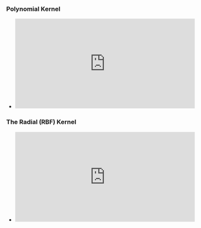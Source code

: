 ### Polynomial Kernel 
-  <iframe width="480" height="240" src="https://www.youtube.com/embed/Toet3EiSFcM" title="YouTube video player" frameborder="0" allow="accelerometer; autoplay; clipboard-write; encrypted-media; gyroscope; picture-in-picture" allowfullscreen></iframe>

### The Radial (RBF) Kernel
- <iframe width="480" height="240"  src="https://www.youtube.com/embed/Qc5IyLW_hns" title="YouTube video player" frameborder="0" allow="accelerometer; autoplay; clipboard-write; encrypted-media; gyroscope; picture-in-picture" allowfullscreen></iframe>